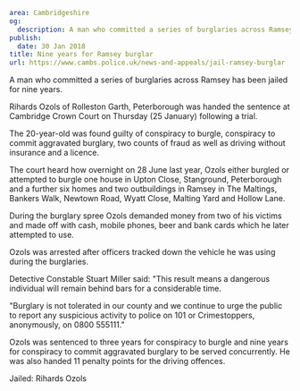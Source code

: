 ```yaml
area: Cambridgeshire
og:
  description: A man who committed a series of burglaries across Ramsey has been jailed for nine years.
publish:
  date: 30 Jan 2018
title: Nine years for Ramsey burglar
url: https://www.cambs.police.uk/news-and-appeals/jail-ramsey-burglar
```

A man who committed a series of burglaries across Ramsey has been jailed for nine years.

Rihards Ozols of Rolleston Garth, Peterborough was handed the sentence at Cambridge Crown Court on Thursday (25 January) following a trial.

The 20-year-old was found guilty of conspiracy to burgle, conspiracy to commit aggravated burglary, two counts of fraud as well as driving without insurance and a licence.

The court heard how overnight on 28 June last year, Ozols either burgled or attempted to burgle one house in Upton Close, Stanground, Peterborough and a further six homes and two outbuildings in Ramsey in The Maltings, Bankers Walk, Newtown Road, Wyatt Close, Malting Yard and Hollow Lane.

During the burglary spree Ozols demanded money from two of his victims and made off with cash, mobile phones, beer and bank cards which he later attempted to use.

Ozols was arrested after officers tracked down the vehicle he was using during the burglaries.

Detective Constable Stuart Miller said: "This result means a dangerous individual will remain behind bars for a considerable time.

"Burglary is not tolerated in our county and we continue to urge the public to report any suspicious activity to police on 101 or Crimestoppers, anonymously, on 0800 555111."

Ozols was sentenced to three years for conspiracy to burgle and nine years for conspiracy to commit aggravated burglary to be served concurrently. He was also handed 11 penalty points for the driving offences.

Jailed: Rihards Ozols
